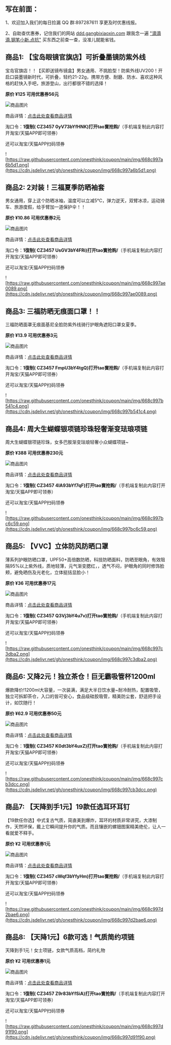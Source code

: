 ## 写在前面：

1、欢迎加入我们的每日捡漏 QQ 群:897287611 享更及时优惠线报。

2、自助查优惠券，记住我们的网站 [ddd.gangbixiaoxin.com](https://ddd.gangbixiaoxin.com) 跟我念一遍 ["滴滴滴.钢笔小新.点抗"](https://ddd.gangbixiaoxin.com) 买东西之前查一查，没准儿就能省钱。

## 商品1: 【宝岛眼镜官旗店】可折叠墨镜防紫外线

宝岛官旗店！！【买即送镜布镜盒】男女通用、不挑脸型！防紫外线UV200！开启口袋墨镜新时代，可折叠，轻约21-22g，携带方便、耐磨、防水、喜欢这种风格的赶快入手吧，旅游登山，出行都很不错的选择！

**原价 ¥125 可用优惠券56元**

![商品图片](https://img.alicdn.com/i2/746173362/O1CN01V2wiD91ahqQoayPyr_!!746173362.jpg)

商品详情：[点击此处查看商品详情](https://s.click.taobao.com/t?e=m%3D2%26s%3DcG3KGPqnSvlw4vFB6t2Z2ueEDrYVVa64yK8Cckff7TVRAdhuF14FMQlGCECXPQHpRitN3%2FurF3zWbLW7uhxyboGvCrJWHk1%2FTyVl44vrPmd3miNKHWpinpVm%2FOAUUFw71qrpxiwMoCNxc1AtbZGVSye%2BgqOUepI8XIS2PSwJ5QuMHuv7RoNv0Q0jFsbsQ7KWYV46pr2mogh4xQrg9Y5fR%2FGeqryWy64A7TuaQpEQ0PPkppYL73ImaDV3Cr694Fp5lbRMz6GTKAYZjQKfJ2UQf03O4wtQ3K90XXhKrcBJdMyXjUBBjLp5i2DnnY%2B2GNTGX0%2B3obhRTo5xKmPmpIKZsA%3D%3D&amp;union_lens=lensId:TAPI@1720490351@21078dff_132d_19095375afa_2205@01)

淘口令：**1復制( CZ3457 0yV73bYfHNK)打开tao寳抢购/**（手机端复制此内容打开淘宝/天猫APP即可领券）</p>

还可以淘宝/天猫APP扫码领券

![https://raw.githubusercontent.com/onesthink/coupon/main/img/668c997a6b5d1.png](https://cdn.jsdelivr.net/gh/onesthink/coupon/img/668c997a6b5d1.png)

## 商品2: 2对装！三福夏季防晒袖套

男女通用，穿上这个防晒冰袖，温度可以立减5℃，弹力逆天，双臂冰凉，运动骑车、旅游度假，给手臂加一道保护伞！！

**原价 ¥10.86 可用优惠券2元**

![商品图片](https://img.alicdn.com/imgextra/i3/3824890759/O1CN01XnilXq1HTfXtMl2lP_!!3824890759.jpg)

商品详情：[点击此处查看商品详情](https://s.click.taobao.com/t?e=m%3D2%26s%3D0BPfrJTR8n1w4vFB6t2Z2ueEDrYVVa64yK8Cckff7TVRAdhuF14FMQlGCECXPQHp8sviUM61dt3WbLW7uhxyboGvCrJWHk1%2FTyVl44vrPmd3miNKHWpinpVm%2FOAUUFw71qrpxiwMoCNxc1AtbZGVS6Vrfyv%2BsXwUd%2FlwH6uUtbuMHuv7RoNv0Q0jFsbsQ7KWJy0UQtsAIafpOrLZBBJ4vBbNgb3pg%2BZn6hrgXw7RLakcX5leCXW5bEKwS93hAyLBlbRMz6GTKAYZjQKfJ2UQf03O4wtQ3K90XH5t%2B8W%2BDyVjAxUlYAyU46u3yr%2B3SGmKX0%2B3obhRTo5xKmPmpIKZsA%3D%3D&amp;union_lens=lensId:TAPI@1720490352@2107fb66_1382_19095376083_4a77@01)

淘口令：**1復制( CZ3457 UsGV3bY4FRi)打开tao寳抢购/**（手机端复制此内容打开淘宝/天猫APP即可领券）</p>

还可以淘宝/天猫APP扫码领券

![https://raw.githubusercontent.com/onesthink/coupon/main/img/668c997ae0089.png](https://cdn.jsdelivr.net/gh/onesthink/coupon/img/668c997ae0089.png)

## 商品3: 三福防晒无痕面口罩！！

三福防晒面罩无痕面基尼全脸防紫外线骑行护眼角遮阳口罩女夏季。

**原价 ¥13.9 可用优惠券3元**

![商品图片](https://img.alicdn.com/i3/397259828/O1CN01ritpx92MTHU3uzUMp_!!397259828.jpg)

商品详情：[点击此处查看商品详情](https://s.click.taobao.com/t?e=m%3D2%26s%3D0nJRDDiITLlw4vFB6t2Z2ueEDrYVVa64yK8Cckff7TVRAdhuF14FMQlGCECXPQHpxq3IhSJN6GTWbLW7uhxyboGvCrJWHk1%2FTyVl44vrPmd3miNKHWpinpVm%2FOAUUFw71qrpxiwMoCNxc1AtbZGVS6Vrfyv%2BsXwUd%2FlwH6uUtbuMHuv7RoNv0Q0jFsbsQ7KWFFTrS%2BRt%2BNpGiPBrhGhLY0YXxj8VhEGNKfxayY8huBWxw9gziEexrRP1CiFnGv2PlbRMz6GTKAYZjQKfJ2UQf03O4wtQ3K90XXhKrcBJdMyifmDyiZnRDRYMdfQ7o615X0%2B3obhRTo5xKmPmpIKZsA%3D%3D&amp;union_lens=lensId:TAPI@1720490354@21087005_136e_19095376682_156e@01)

淘口令：**1復制( CZ3457 FmpU3bY4tgQ)打开tao寳抢购/**（手机端复制此内容打开淘宝/天猫APP即可领券）</p>

还可以淘宝/天猫APP扫码领券

![https://raw.githubusercontent.com/onesthink/coupon/main/img/668c997b541c4.png](https://cdn.jsdelivr.net/gh/onesthink/coupon/img/668c997b541c4.png)

## 商品4: 周大生蝴蝶银项链珍珠轻奢渐变珐琅项链

周大生蝴蝶银项链珍珠，女多巴胺渐变珐琅轻奢小众蝴蝶项链~

**原价 ¥388 可用优惠券230元**

![商品图片](https://img.alicdn.com/i3/2206533743682/O1CN01j7rGRV1d4PGqMAe9X_!!2206533743682.jpg)

商品详情：[点击此处查看商品详情](https://s.click.taobao.com/t?e=m%3D2%26s%3DE52UVlBwcR9w4vFB6t2Z2ueEDrYVVa64yK8Cckff7TVRAdhuF14FMQlGCECXPQHp5x%2BIUlGKNpXWbLW7uhxyboGvCrJWHk1%2FTyVl44vrPmd3miNKHWpinpVm%2FOAUUFw71qrpxiwMoCNxc1AtbZGVSy%2BBzArOQ6hGoy8af58hoOfNEPXytV9ALoS4zvCRUrquIL1iwMBjdoxTrf5Hc6Jkl1cYNxmVptu4Vanx5ICU%2BxOJP9j1r6B3Hj%2Bo7pXB%2B%2BW5SdiFTsWQgy5TU1UpnLcQJ9kYvQZuIwx3oGeIQL4Fi9HzAaS0m337GAtSkFBFHwPVhgcbUccTft%2B228n1ngbVmA%3D%3D&amp;union_lens=lensId:TAPI@1720490355@2132fb04_1389_19095376c04_7584@01)

淘口令：**1復制( CZ3457 4IA93bYf7qF)打开tao寳抢购/**（手机端复制此内容打开淘宝/天猫APP即可领券）</p>

还可以淘宝/天猫APP扫码领券

![https://raw.githubusercontent.com/onesthink/coupon/main/img/668c997bc6c59.png](https://cdn.jsdelivr.net/gh/onesthink/coupon/img/668c997bc6c59.png)

## 商品5: 【VVC】立体防风防晒口罩

薄系列护眼防晒口罩，UPF50+高倍数防晒，科技防晒面料，防晒至眼角，有效阻隔95%以上紫外线，质地轻薄，元气渐变腮红，，透气不闷，护眼角的同时修饰脸颊，避免晒伤及光老化，立体挺括显脸小！

**原价 ¥36 可用优惠券17元**

![商品图片](https://img.alicdn.com/imgextra/i3/2315786761/O1CN01eUAK4T1zoal9Rd6S9_!!2315786761.jpg)

商品详情：[点击此处查看商品详情](https://s.click.taobao.com/t?e=m%3D2%26s%3Dd76R%2B9HL9GNw4vFB6t2Z2ueEDrYVVa64yK8Cckff7TVRAdhuF14FMQlGCECXPQHplovu%2FCElQOvWbLW7uhxyboGvCrJWHk1%2FTyVl44vrPmd3miNKHWpinpVm%2FOAUUFw71qrpxiwMoCNxc1AtbZGVS93h3Z9D1Ed2QkYBtv1PVK8LZMqoQW%2BfuKGzo1lVxIioDpg3j0wo7lkwUAfsH%2FDR1Q89bYp%2BPsk8%2BfYWviaUZOtwUTp6RbxH%2FtBO2QHvMvYQJw0DweaxRlQ4%2BfirBrx7mM7AMx9cWAx%2BEiM%2FlSG%2FbZSzAJWF1oqImRvqXg53GXvoU1NVKZy3ECfGDF1NzTQoPw%3D%3D&amp;union_lens=lensId:TAPI@1720490357@21087005_136e_1909537741f_171f@01)

淘口令：**1復制( CZ3457 Q3Vj3bY4u7v)打开tao寳抢购/**（手机端复制此内容打开淘宝/天猫APP即可领券）</p>

还可以淘宝/天猫APP扫码领券

![https://raw.githubusercontent.com/onesthink/coupon/main/img/668c997c3dba2.png](https://cdn.jsdelivr.net/gh/onesthink/coupon/img/668c997c3dba2.png)

## 商品6: 又降2元！独立茶仓！巨无霸吸管杯1200ml

爆款降价!1200ml大容量，一次装满，满足大半日饮水量~耐冷耐热，配置吸管，独立可拆卸茶仓，入口的皆可安心，食品级硅胶吸管，精美防尘套，舒适把手设计，如饮随行！

**原价 ¥62.9 可用优惠券50元**

![商品图片](https://gw.alicdn.com/bao/uploaded/i3/2568326364/O1CN01euXPK41wslWP9hWLl_!!2568326364.jpg)

商品详情：[点击此处查看商品详情](https://s.click.taobao.com/t?e=m%3D2%26s%3D4%2BJzMm6mIexw4vFB6t2Z2ueEDrYVVa64XoO8tOebS%2BdRAdhuF14FMQlGCECXPQHp79%2FTFaMDK6TWbLW7uhxyboGvCrJWHk1%2FTyVl44vrPmd3miNKHWpinpVm%2FOAUUFw71qrpxiwMoCNxc1AtbZGVSyofQ8MXr552Vn4Mi8CbCNwLZMqoQW%2BfuKGzo1lVxIioY66TrnDn0xqxmbfoYIZ04j2TJJKYnKj7qmDiRSlqB451V4Al5HZ8bLs8PKOQXpFClbRMz6GTKAYZjQKfJ2UQf03O4wtQ3K90k8IJaq3v7HI%2BJRcPdg%2FDXf5ogPIVdj2PX0%2B3obhRTo5xKmPmpIKZsA%3D%3D&amp;union_lens=lensId:TAPI@1720490359@2150150e_1378_1909537794f_98d8@01)

淘口令：**1復制( CZ3457 K0dt3bY4uxZ)打开tao寳抢购/**（手机端复制此内容打开淘宝/天猫APP即可领券）</p>

还可以淘宝/天猫APP扫码领券

![https://raw.githubusercontent.com/onesthink/coupon/main/img/668c997cb3dcc.png](https://cdn.jsdelivr.net/gh/onesthink/coupon/img/668c997cb3dcc.png)

## 商品7: 【天降到手1元】19款任选耳环耳钉

【19款任你选】中式复古气质，简直美到爆炸，耳环的材质非常讲究，大漆制作，天然环保，戴上它瞬间提升你的气质。而且镶嵌的螺钿图案精美绝伦，让人一看就爱不释手。

**原价 ¥2 可用优惠券1元**

![商品图片](https://img.alicdn.com/imgextra/i2/831869211/O1CN01CfImwq2Huh8BCFAVa_!!831869211.png)

商品详情：[点击此处查看商品详情](https://s.click.taobao.com/t?e=m%3D2%26s%3D8dSS7VLsjDlw4vFB6t2Z2ueEDrYVVa64yK8Cckff7TVRAdhuF14FMbm5m8GV8gn8J1gyddu7kN%2FWbLW7uhxyboGvCrJWHk1%2FTyVl44vrPmd3miNKHWpinpVm%2FOAUUFw71qrpxiwMoCNxc1AtbZGVSxgF69aVnJe8X85933pRetALZMqoQW%2BfuKGzo1lVxIioMG%2FShn3OGeDxoLI0tRcOn7OandAwGbpgNQ8dPlBNMZijWzlZLkurkCkJqyE%2BdtiIlbRMz6GTKAYZjQKfJ2UQf03O4wtQ3K90XXhKrcBJdMyhHkkdFj4teXmqUgMs1lexX0%2B3obhRTo5xKmPmpIKZsA%3D%3D&amp;union_lens=lensId:TAPI@1720490360@213e71e2_139a_19095377f60_8166@01)

淘口令：**1復制( CZ3457 cWqf3bYfyHm)打开tao寳抢购/**（手机端复制此内容打开淘宝/天猫APP即可领券）</p>

还可以淘宝/天猫APP扫码领券

![https://raw.githubusercontent.com/onesthink/coupon/main/img/668c997d2bae6.png](https://cdn.jsdelivr.net/gh/onesthink/coupon/img/668c997d2bae6.png)

## 商品8: 【天降1元】6款可选！气质简约项链

天降到手1元！女士项链，女款气质高档，简约礼物

**原价 ¥2 可用优惠券1元**

![商品图片](https://img.alicdn.com/imgextra/i3/4011080399/O1CN01RkGHnj1Eon03dg5Br_!!4011080399.png)

商品详情：[点击此处查看商品详情](https://s.click.taobao.com/t?e=m%3D2%26s%3Dr%2BabA0PyWwBw4vFB6t2Z2ueEDrYVVa64yK8Cckff7TVRAdhuF14FMbm5m8GV8gn88sviUM61dt3WbLW7uhxyboGvCrJWHk1%2FTyVl44vrPmd3miNKHWpinpVm%2FOAUUFw71qrpxiwMoCNxc1AtbZGVSxgF69aVnJe8X85933pRetALZMqoQW%2BfuKGzo1lVxIio5ZlF6VoYX%2B3hy7MU04i2T2dMsVDWMOYjlpglc%2FXddpO3WblMq5rUY30RcJdAzPIxlbRMz6GTKAYZjQKfJ2UQf03O4wtQ3K90XXhKrcBJdMxTbPfT6gSM%2FoNp0AzDEQ%2B1X0%2B3obhRTo5xKmPmpIKZsA%3D%3D&amp;umpChannel=tblmqdyh&amp;u_channel=tblmqdyh&amp;union_lens=lensId:TAPI@1720490362@21671028_1355_190953784cd_bb28@01)

淘口令：**1復制( CZ3457 Z9r83bYfSiA)打开tao寳抢购/**（手机端复制此内容打开淘宝/天猫APP即可领券）</p>

还可以淘宝/天猫APP扫码领券

![https://raw.githubusercontent.com/onesthink/coupon/main/img/668c997d91f90.png](https://cdn.jsdelivr.net/gh/onesthink/coupon/img/668c997d91f90.png)

